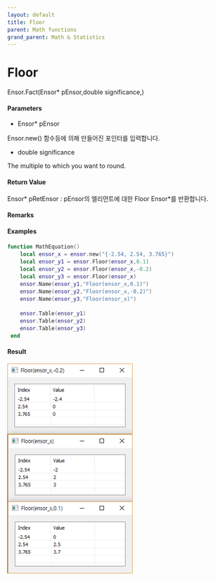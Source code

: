 ```yaml
---
layout: default
title: Floor
parent: Math functions
grand_parent: Math & Statistics
---
```


# Floor

Ensor.Fact\(Ensor\* pEnsor,double significance,\)

#### Parameters

* Ensor\* pEnsor

Ensor.new\(\) 함수등에 의해 만들어진 포인터를 입력합니다.

* double significance

The multiple to which you want to round.

#### Return Value

Ensor\* pRetEnsor : pEnsor의 엘리먼트에 대한 Floor Ensor\*를 반환합니다.

#### Remarks



#### Examples

```lua
function MathEquation()
 	local ensor_x = ensor.new("{-2.54, 2.54, 3.765}")
 	local ensor_y1 = ensor.Floor(ensor_x,0.1)
 	local ensor_y2 = ensor.Floor(ensor_x,-0.2)
 	local ensor_y3 = ensor.Floor(ensor_x)
	ensor.Name(ensor_y1,"Floor(ensor_x,0.1)")
	ensor.Name(ensor_y2,"Floor(ensor_x,-0.2)")
	ensor.Name(ensor_y3,"Floor(ensor_x)")

 	ensor.Table(ensor_y1)
	ensor.Table(ensor_y2)
	ensor.Table(ensor_y3)
 end
```

#### Result

![](./MathAPI/FloorResult.png)

